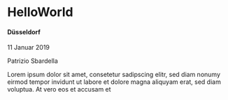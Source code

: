 # HelloWorld


#### Düsseldorf ####

11 Januar 2019 

Patrizio Sbardella

Lorem ipsum dolor sit amet, consetetur sadipscing elitr, sed diam nonumy eirmod tempor invidunt ut labore et dolore magna aliquyam erat, sed diam voluptua. At vero eos et accusam et
